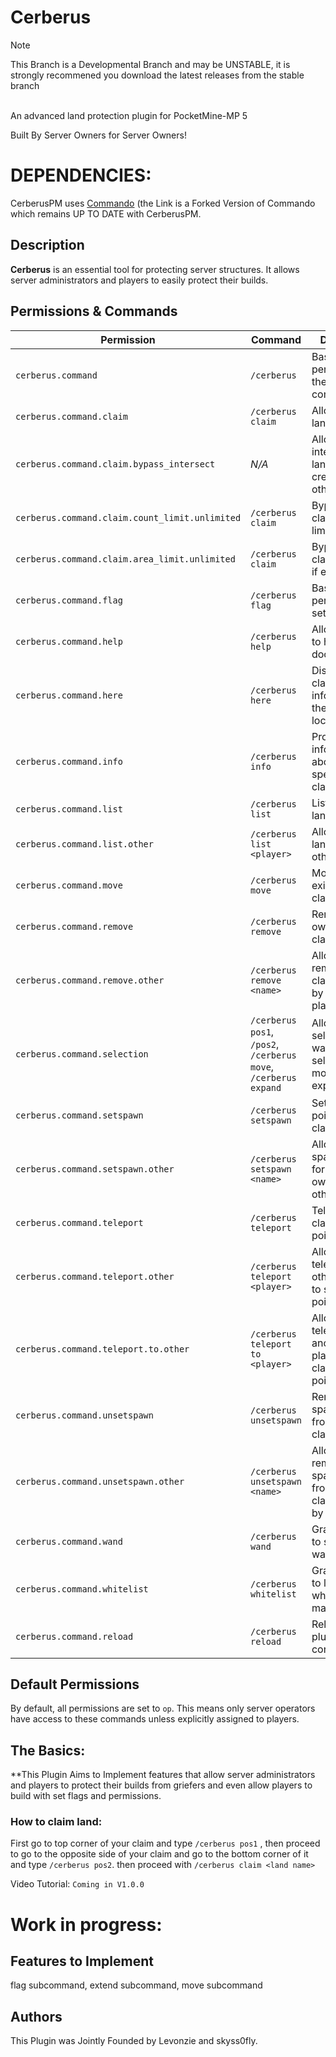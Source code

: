 # Cerberus
> [!Note]
> This Branch is a Developmental Branch and may be UNSTABLE, it is strongly recommened you download the latest releases from the stable branch
<br>
An advanced land protection plugin for PocketMine-MP 5 

Built By Server Owners for Server Owners!

# DEPENDENCIES:
CerberusPM uses [Commando](https://www.github.com/CerberusPM/Commando) (the Link is a Forked Version of Commando which remains UP TO DATE with CerberusPM. 

## Description
**Cerberus** is an essential tool for protecting server structures. It allows server administrators and players to easily protect their builds.


## Permissions & Commands

| **Permission**                                      | **Command**                  | **Description** |
|----------------------------------------------------|-----------------------------|---------------|
| `cerberus.command`                                 | `/cerberus`                  | Base permission for the main command. |
| `cerberus.command.claim`                           | `/cerberus claim`            | Allows claiming land. |
| `cerberus.command.claim.bypass_intersect`         | _N/A_                        | Allows intersecting land claims created by other players. |
| `cerberus.command.claim.count_limit.unlimited`    | `/cerberus claim`            | Bypasses land claim count limit if enabled. |
| `cerberus.command.claim.area_limit.unlimited`     | `/cerberus claim`            | Bypasses land claim area limit if enabled. |
| `cerberus.command.flag`                           | `/cerberus flag`             | Base permission for setting flags. |
| `cerberus.command.help`                           | `/cerberus help`             | Allows access to help documentation. |
| `cerberus.command.here`                           | `/cerberus here`             | Displays land claim information at the player's location. |
| `cerberus.command.info`                           | `/cerberus info`             | Provides information about a specific land claim. |
| `cerberus.command.list`                           | `/cerberus list`             | Lists owned land claims. |
| `cerberus.command.list.other`                     | `/cerberus list <player>`    | Allows listing land claims of other players. |
| `cerberus.command.move`                           | `/cerberus move`             | Moves an existing land claim. |
| `cerberus.command.remove`                         | `/cerberus remove`           | Removes an owned land claim. |
| `cerberus.command.remove.other`                   | `/cerberus remove <name>`    | Allows removing land claims owned by other players. |
| `cerberus.command.selection`                      | `/cerberus pos1`, `/pos2`, `/cerberus move`, `/cerberus expand` | Allows position selection, wand selection, movement, and expansion. |
| `cerberus.command.setspawn`                       | `/cerberus setspawn`         | Sets a spawn point for a land claim. |
| `cerberus.command.setspawn.other`                 | `/cerberus setspawn <name>`  | Allows setting spawn points for land claims owned by others. |
| `cerberus.command.teleport`                       | `/cerberus teleport`         | Teleports to a claim's spawn point. |
| `cerberus.command.teleport.other`                 | `/cerberus teleport <player>`| Allows teleporting other players to spawn points. |
| `cerberus.command.teleport.to.other`              | `/cerberus teleport to <player>` | Allows teleporting to another player's land claim spawn point. |
| `cerberus.command.unsetspawn`                     | `/cerberus unsetspawn`       | Removes a spawn point from a land claim. |
| `cerberus.command.unsetspawn.other`               | `/cerberus unsetspawn <name>`| Allows removing spawn points from land claims owned by others. |
| `cerberus.command.wand`                           | `/cerberus wand`             | Grants access to selection wand tools. |
| `cerberus.command.whitelist`                      | `/cerberus whitelist`        | Grants access to land whitelist management. |
| `cerberus.command.reload`                         | `/cerberus reload`           | Reloads the plugin configuration. |

## Default Permissions
By default, all permissions are set to `op`. This means only server operators have access to these commands unless explicitly assigned to players.


## The Basics:
**This Plugin Aims to Implement features that allow server administrators and players to protect their builds from griefers and even allow players to build with set flags and permissions. 

### How to claim land:
First go to top corner of your claim and type `/cerberus pos1` , then proceed to go to the opposite side of your claim and go to the bottom corner of it and type `/cerberus pos2`. then proceed with `/cerberus claim <land name>`

Video Tutorial:
`Coming in V1.0.0`


# **Work in progress:**

## Features to Implement
flag subcommand,
extend subcommand,
move subcommand

## Authors
This Plugin was Jointly Founded by Levonzie and skyss0fly.
